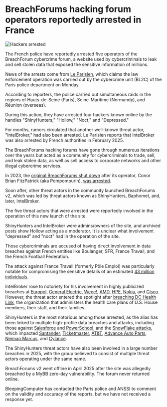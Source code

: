 # BreachForums hacking forum operators reportedly arrested in France

![Hackers arrested](https://www.bleepstatic.com/content/hl-images/2022/10/28/law-enforcement-arrest-bright.jpg)

The French police have reportedly arrested five operators of the BreachForum cybercrime forum, a website used by cybercriminals to leak and sell stolen data that exposed the sensitive information of millions.

News of the arrests come from [Le Parisien](https://www.leparisien.fr/high-tech/la-police-interpelle-cinq-hackers-francais-de-haut-vol-derriere-un-celebre-forum-de-vol-de-donnees-25-06-2025-QJTPFTDPQZAP7B25MF24YLHU6E.php), which claims the law enforcement operation was carried out by the cybercrime unit (BL2C) of the Paris police department on Monday.

According to reporters, the police carried out simultaneous raids in the regions of Hauts-de-Seine (Paris), Seine-Maritime (Normandy), and Réunion (overseas).

During this action, they have arrested four hackers known online by the handles "ShinyHunters," "Hollow," "Noct," and "Depressed."

For months, rumors circulated that another well-known threat actor, "IntelBroker," had also been arrested. Le Parisien reports that IntelBroker was also arrested by French authorities in February 2025.

The BreachForums hacking forums have gone through numerous iterations over the years but acted as a community for cybercriminals to trade, sell, and leak stolen data, as well as sell access to corporate networks and other illegal cybercrime services.

In 2023, the [original BreachForums shut down](https://www.bleepingcomputer.com/news/security/breached-hacking-forum-shuts-down-fears-its-not-safe-from-fbi/) after its operator, Conor Brian FitzPatrick (aka Pompompurin), [was arrested](https://www.bleepingcomputer.com/news/security/alleged-breachforums-owner-pompompurin-arrested-on-cybercrime-charges/).

Soon after, other threat actors in the community launched BreachForums v2, which was led by threat actors known as ShinyHunters, Baphomet, and, later, IntelBroker.

The five threat actors that were arrested were reportedly involved in the operation of this new launch of the site.

ShinyHunters and IntelBroker were admins/owners of the site, and archived posts show Hollow acting as a moderator. It is unclear what involvement "depressed" and "noct" had in the operation of the site.

Those cybercriminals are accused of having direct involvement in data breaches against French entities like Boulanger, SFR, France Travail, and the French Football Federation.

The attack against France Travail (formerly Pôle Emploi) was particularly notable for compromising the sensitive details of an estimated [43 million individuals](https://www.bleepingcomputer.com/news/security/french-unemployment-agency-data-breach-impacts-43-million-people/).

IntelBroker rose to notoriety for his involvement in highly publicized breaches at [Europol](https://www.bleepingcomputer.com/news/security/europol-confirms-web-portal-breach-says-no-operational-data-stolen/), [General Electric](https://www.bleepingcomputer.com/news/security/general-electric-investigates-claims-of-cyber-attack-data-theft/), [Weee!](https://www.bleepingcomputer.com/news/security/weee-grocery-service-confirms-data-breach-11-million-affected/), [AMD](https://www.bleepingcomputer.com/news/security/amd-investigates-breach-after-data-for-sale-on-hacking-forum/), [HPE](https://www.bleepingcomputer.com/news/security/hewlett-packard-enterprise-investigates-new-breach-claims/), [Nokia](https://www.bleepingcomputer.com/news/security/nokia-investigates-breach-after-hacker-claims-to-steal-source-code/), and [Cisco](https://www.bleepingcomputer.com/news/security/cisco-takes-devhub-portal-offline-after-hacker-publishes-stolen-data/). However, the threat actor entered the spotlight after [breaching DC Health Link](https://www.bleepingcomputer.com/news/security/fbi-investigates-data-breach-impacting-us-house-members-and-staff/), the organization that administers the health care plans of U.S. House members, their staff, and their families.

ShinyHunters is the most notorious among those arrested, as the alias has been linked to multiple high-profile data breaches and attacks, including those against [Salesforce](https://www.bleepingcomputer.com/news/security/google-hackers-target-salesforce-accounts-in-data-extortion-attacks/) and [PowerSchool](https://www.bleepingcomputer.com/news/security/powerschool-hacker-now-extorting-individual-school-districts/), and the [SnowFlake attacks](https://www.bleepingcomputer.com/tag/snowflake/), which impacted [Santander](https://www.bleepingcomputer.com/news/security/shinyhunters-claims-santander-breach-selling-data-for-30m-customers/), [Ticketmaster](https://www.bleepingcomputer.com/news/security/stolen-ticketmaster-data-from-snowflake-attacks-briefly-for-sale-again/), [AT&T](https://www.bleepingcomputer.com/news/security/massive-atandt-data-breach-exposes-call-logs-of-109-million-customers/), [Advance Auto Parts](https://www.bleepingcomputer.com/news/security/advance-auto-parts-data-breach-impacts-23-million-people/), [Neiman Marcus](https://www.bleepingcomputer.com/news/security/neiman-marcus-data-breach-31-million-email-addresses-found-exposed/), and [Cylance](https://www.bleepingcomputer.com/news/security/cylance-confirms-data-breach-linked-to-third-party-platform/).

The ShinyHunters threat actors have also been involved in a large number breaches in 2025, with the group believed to consist of multiple threat actors operating under the same name.

BreachForums v2 went offline in April 2025 after the site was allegedly breached by a MyBB zero-day vulnerability. The forum never returned online.

BleepingComputer has contacted the Paris police and ANSSI to comment on the validity and accuracy of the reports, but we have not received a response yet.